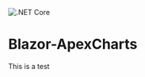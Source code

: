 ![.NET Core](https://github.com/joadan/Blazor-ApexCharts/workflows/.NET%20Core/badge.svg?branch=master)

# Blazor-ApexCharts
This is a test
